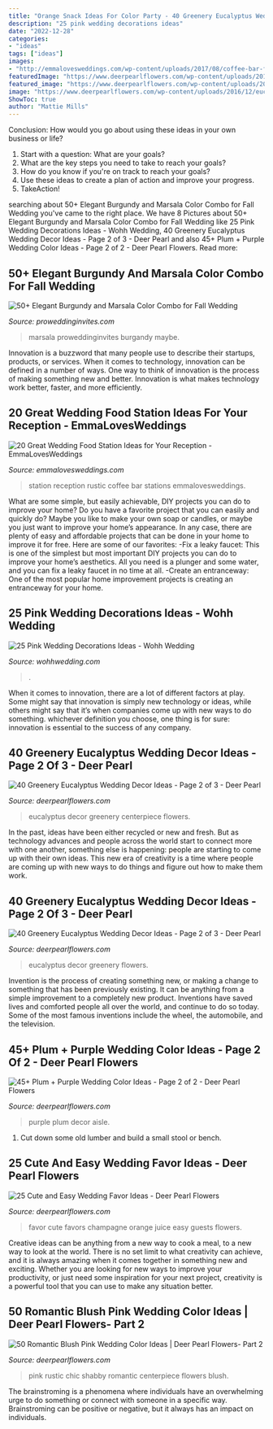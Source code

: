 ```yaml
---
title: "Orange Snack Ideas For Color Party - 40 Greenery Eucalyptus Wedding Decor Ideas"
description: "25 pink wedding decorations ideas"
date: "2022-12-28"
categories:
- "ideas"
tags: ["ideas"]
images:
- "http://emmalovesweddings.com/wp-content/uploads/2017/08/coffee-bar-for-rustic-wedding-ideas.jpg"
featuredImage: "https://www.deerpearlflowers.com/wp-content/uploads/2015/05/Purple-Wedding-aisle-decor.jpg"
featured_image: "https://www.deerpearlflowers.com/wp-content/uploads/2016/12/eucalyptus-leaves-wedding-chair-decor-details.jpg"
image: "https://www.deerpearlflowers.com/wp-content/uploads/2016/12/eucalyptus-green-wedding-centerpiece.jpg"
ShowToc: true
author: "Mattie Mills"
---
```



Conclusion: How would you go about using these ideas in your own business or life?
1. Start with a question: What are your goals? 
2. What are the key steps you need to take to reach your goals? 
3. How do you know if you're on track to reach your goals? 
4. Use these ideas to create a plan of action and improve your progress. 
5. TakeAction!

	

		
searching about 50+ Elegant Burgundy and Marsala Color Combo for Fall Wedding you've came to the right place. We have 8 Pictures about 50+ Elegant Burgundy and Marsala Color Combo for Fall Wedding like 25 Pink Wedding Decorations Ideas - Wohh Wedding, 40 Greenery Eucalyptus Wedding Decor Ideas - Page 2 of 3 - Deer Pearl and also 45+ Plum + Purple Wedding Color Ideas - Page 2 of 2 - Deer Pearl Flowers. Read more:
		
    
## 50+ Elegant Burgundy And Marsala Color Combo For Fall Wedding

<img loading=lazy src="https://www.proweddinginvites.com/blog/wp-content/uploads/2019/12/4-45-600x1000.jpg" onerror="this.onerror=null;this.src='https://tse3.mm.bing.net/th?id=OIP.1A5Ii8-maJM6qjDa9oBTWQHaMW&amp;pid=15.1';" alt="50+ Elegant Burgundy and Marsala Color Combo for Fall Wedding">

_Source: proweddinginvites.com_

>marsala proweddinginvites burgandy maybe. 

	

Innovation is a buzzword that many people use to describe their startups, products, or services. When it comes to technology, innovation can be defined in a number of ways. One way to think of innovation is the process of making something new and better. Innovation is what makes technology work better, faster, and more efficiently.

    
## 20 Great Wedding Food Station Ideas For Your Reception - EmmaLovesWeddings

<img loading=lazy src="http://emmalovesweddings.com/wp-content/uploads/2017/08/coffee-bar-for-rustic-wedding-ideas.jpg" onerror="this.onerror=null;this.src='https://tse3.mm.bing.net/th?id=OIP.ExNq3FGimMQUFaXe6TXjVgHaLH&amp;pid=15.1';" alt="20 Great Wedding Food Station Ideas for Your Reception - EmmaLovesWeddings">

_Source: emmalovesweddings.com_

>station reception rustic coffee bar stations emmalovesweddings. 

	

What are some simple, but easily achievable, DIY projects you can do to improve your home?
Do you have a favorite project that you can easily and quickly do? Maybe you like to make your own soap or candles, or maybe you just want to improve your home’s appearance. In any case, there are plenty of easy and affordable projects that can be done in your home to improve it for free. Here are some of our favorites: 
-Fix a leaky faucet: This is one of the simplest but most important DIY projects you can do to improve your home’s aesthetics. All you need is a plunger and some water, and you can fix a leaky faucet in no time at all. 
-Create an entranceway: One of the most popular home improvement projects is creating an entranceway for your home.

    
## 25 Pink Wedding Decorations Ideas - Wohh Wedding

<img loading=lazy src="http://wohhwedding.com/wp-content/uploads/2016/05/Pink-Wedding-Centerpiece-Decorations-Ideas.jpg" onerror="this.onerror=null;this.src='https://tse3.mm.bing.net/th?id=OIP.DiqPnI9hNmpV_AkVjGeU0gHaLH&amp;pid=15.1';" alt="25 Pink Wedding Decorations Ideas - Wohh Wedding">

_Source: wohhwedding.com_

>. 

	

When it comes to innovation, there are a lot of different factors at play. Some might say that innovation is simply new technology or ideas, while others might say that it’s when companies come up with new ways to do something. whichever definition you choose, one thing is for sure: innovation is essential to the success of any company.

    
## 40 Greenery Eucalyptus Wedding Decor Ideas - Page 2 Of 3 - Deer Pearl

<img loading=lazy src="https://www.deerpearlflowers.com/wp-content/uploads/2016/12/eucalyptus-green-wedding-centerpiece.jpg" onerror="this.onerror=null;this.src='https://tse4.mm.bing.net/th?id=OIP.on1tFLx9G8Mtmsv-zO61qwHaLH&amp;pid=15.1';" alt="40 Greenery Eucalyptus Wedding Decor Ideas - Page 2 of 3 - Deer Pearl">

_Source: deerpearlflowers.com_

>eucalyptus decor greenery centerpiece flowers. 

	

In the past, ideas have been either recycled or new and fresh. But as technology advances and people across the world start to connect more with one another, something else is happening: people are starting to come up with their own ideas. This new era of creativity is a time where people are coming up with new ways to do things and figure out how to make them work.

    
## 40 Greenery Eucalyptus Wedding Decor Ideas - Page 2 Of 3 - Deer Pearl

<img loading=lazy src="https://www.deerpearlflowers.com/wp-content/uploads/2016/12/eucalyptus-leaves-wedding-chair-decor-details.jpg" onerror="this.onerror=null;this.src='https://tse3.mm.bing.net/th?id=OIP.byTLDkqRHmZ6SBaD2LsAPQHaLI&amp;pid=15.1';" alt="40 Greenery Eucalyptus Wedding Decor Ideas - Page 2 of 3 - Deer Pearl">

_Source: deerpearlflowers.com_

>eucalyptus decor greenery flowers. 

	

Invention is the process of creating something new, or making a change to something that has been previously existing. It can be anything from a simple improvement to a completely new product. Inventions have saved lives and comforted people all over the world, and continue to do so today. Some of the most famous inventions include the wheel, the automobile, and the television.

    
## 45+ Plum + Purple Wedding Color Ideas - Page 2 Of 2 - Deer Pearl Flowers

<img loading=lazy src="https://www.deerpearlflowers.com/wp-content/uploads/2015/05/Purple-Wedding-aisle-decor.jpg" onerror="this.onerror=null;this.src='https://tse3.mm.bing.net/th?id=OIP.vZuNIWDrAeggnow3EN1_SQHaLH&amp;pid=15.1';" alt="45+ Plum + Purple Wedding Color Ideas - Page 2 of 2 - Deer Pearl Flowers">

_Source: deerpearlflowers.com_

>purple plum decor aisle. 

	

1. Cut down some old lumber and build a small stool or bench.

    
## 25 Cute And Easy Wedding Favor Ideas - Deer Pearl Flowers

<img loading=lazy src="https://www.deerpearlflowers.com/wp-content/uploads/2015/05/Orange-juice-and-champagne-wedding-favors-682x1024.jpg" onerror="this.onerror=null;this.src='https://tse2.mm.bing.net/th?id=OIP.lNBMONevPOBmW1sQmgR3swHaLH&amp;pid=15.1';" alt="25 Cute and Easy Wedding Favor Ideas - Deer Pearl Flowers">

_Source: deerpearlflowers.com_

>favor cute favors champagne orange juice easy guests flowers. 

	

Creative ideas can be anything from a new way to cook a meal, to a new way to look at the world. There is no set limit to what creativity can achieve, and it is always amazing when it comes together in something new and exciting. Whether you are looking for new ways to improve your productivity, or just need some inspiration for your next project, creativity is a powerful tool that you can use to make any situation better.

    
## 50 Romantic Blush Pink Wedding Color Ideas | Deer Pearl Flowers- Part 2

<img loading=lazy src="https://www.deerpearlflowers.com/wp-content/uploads/2015/06/rustic-pink-wedding-centerpiece-shabby-chic-wedding-idea.jpg" onerror="this.onerror=null;this.src='https://tse2.mm.bing.net/th?id=OIP.pJoeI2m2aL1Hl2Z0ad_agAHaLH&amp;pid=15.1';" alt="50 Romantic Blush Pink Wedding Color Ideas | Deer Pearl Flowers- Part 2">

_Source: deerpearlflowers.com_

>pink rustic chic shabby romantic centerpiece flowers blush. 

	

The brainstroming is a phenomena where individuals have an overwhelming urge to do something or connect with someone in a specific way. Brainstroming can be positive or negative, but it always has an impact on individuals.

